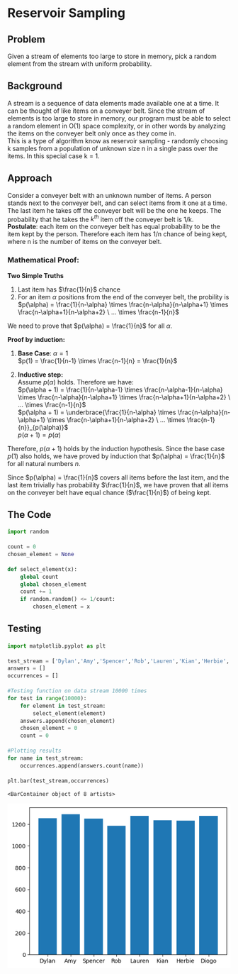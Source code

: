 # Reservoir Sampling 


## Problem 
Given a stream of elements too large to store in memory, pick a random element from the stream with uniform probability.

## Background 
A stream is a sequence of data elements made available one at a time. It can be thought of like items on a conveyer belt. Since the stream of elements is too large to store in memory, our program must be able to select a random element in O(1) space complexity, or in other words by analyzing the items on the conveyer belt only once as they come in.  
This is a type of algorithm know as reservoir sampling - randomly choosing k samples from a population of unknown size n in a single pass over the items. In this special case k = 1. 

## Approach
Consider a conveyer belt with an unknown number of items. A person stands next to the conveyer belt, and can select items from it one at a time. The last item he takes off the conveyer belt will be the one he keeps. The probability that he takes the $k^{th}$ item off the conveyer belt is 1/k.  
**Postulate**: each item on the conveyer belt has equal probability to be the item kept by the person. Therefore each item has 1/n chance of being kept, where n is the number of items on the conveyer belt.
### Mathematical Proof:
**Two Simple Truths**  
1. Last item has $\frac{1}{n}$ chance
2. For an item $\alpha$ positions from the end of the conveyer belt, the probility is $p(\alpha) = \frac{1}{n-\alpha} \times \frac{n-\alpha}{n-\alpha+1} \times \frac{n-\alpha+1}{n-\alpha+2} \ ... \times \frac{n-1}{n}$  
  
  
We need to prove that $p(\alpha) = \frac{1}{n}$ for all $\alpha$.  
  
**Proof by induction:**  
1. **Base Case**: $\alpha = 1$  
$p(1) = \frac{1}{n-1} \times \frac{n-1}{n} = \frac{1}{n}$  
    
2. **Inductive step:**  
Assume $p(\alpha)$ holds. Therefore we have:  
$p(\alpha + 1) = \frac{1}{n-\alpha-1} \times \frac{n-\alpha-1}{n-\alpha} \times \frac{n-\alpha}{n-\alpha+1} \times \frac{n-\alpha+1}{n-\alpha+2} \ ... \times \frac{n-1}{n}$    
$p(\alpha + 1) = \underbrace{\frac{1}{n-\alpha} \times \frac{n-\alpha}{n-\alpha+1} \times \frac{n-\alpha+1}{n-\alpha+2} \ ... \times \frac{n-1}{n}}_{p(\alpha)}$  
$p(\alpha + 1) = p(\alpha)$  
  
  
Therefore, $p(\alpha + 1)$ holds by the induction hypothesis. Since the base case $p(1)$ also holds, we have proved by induction that $p(\alpha) = \frac{1}{n}$ for all natural numbers $n$.  
  
Since $p(\alpha) = \frac{1}{n}$ covers all items before the last item, and the last item trivially has probability $\frac{1}{n}$, we have proven that all items on the conveyer belt have equal chance ($\frac{1}{n}$) of being kept.

## The Code


```python
import random

count = 0
chosen_element = None

def select_element(x):
    global count
    global chosen_element
    count += 1
    if random.random() <= 1/count:
        chosen_element = x
```

## Testing


```python
import matplotlib.pyplot as plt

test_stream = ['Dylan','Amy','Spencer','Rob','Lauren','Kian','Herbie','Diogo']
answers = []
occurrences = []

#Testing function on data stream 10000 times
for test in range(10000):
    for element in test_stream:
        select_element(element) 
    answers.append(chosen_element)
    chosen_element = 0 
    count = 0 

#Plotting results
for name in test_stream:
    occurrences.append(answers.count(name))

plt.bar(test_stream,occurrences)    

```




    <BarContainer object of 8 artists>




    
![png](output_7_1.png)
    

